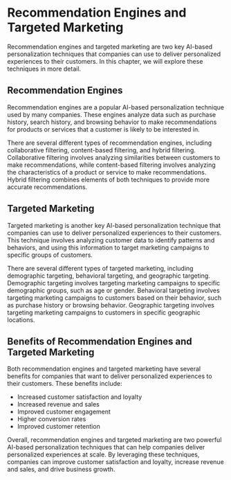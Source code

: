 Recommendation Engines and Targeted Marketing
=================================================================================================

Recommendation engines and targeted marketing are two key AI-based personalization techniques that companies can use to deliver personalized experiences to their customers. In this chapter, we will explore these techniques in more detail.

Recommendation Engines
----------------------

Recommendation engines are a popular AI-based personalization technique used by many companies. These engines analyze data such as purchase history, search history, and browsing behavior to make recommendations for products or services that a customer is likely to be interested in.

There are several different types of recommendation engines, including collaborative filtering, content-based filtering, and hybrid filtering. Collaborative filtering involves analyzing similarities between customers to make recommendations, while content-based filtering involves analyzing the characteristics of a product or service to make recommendations. Hybrid filtering combines elements of both techniques to provide more accurate recommendations.

Targeted Marketing
------------------

Targeted marketing is another key AI-based personalization technique that companies can use to deliver personalized experiences to their customers. This technique involves analyzing customer data to identify patterns and behaviors, and using this information to target marketing campaigns to specific groups of customers.

There are several different types of targeted marketing, including demographic targeting, behavioral targeting, and geographic targeting. Demographic targeting involves targeting marketing campaigns to specific demographic groups, such as age or gender. Behavioral targeting involves targeting marketing campaigns to customers based on their behavior, such as purchase history or browsing behavior. Geographic targeting involves targeting marketing campaigns to customers in specific geographic locations.

Benefits of Recommendation Engines and Targeted Marketing
---------------------------------------------------------

Both recommendation engines and targeted marketing have several benefits for companies that want to deliver personalized experiences to their customers. These benefits include:

* Increased customer satisfaction and loyalty
* Increased revenue and sales
* Improved customer engagement
* Higher conversion rates
* Improved customer retention

Overall, recommendation engines and targeted marketing are two powerful AI-based personalization techniques that can help companies deliver personalized experiences at scale. By leveraging these techniques, companies can improve customer satisfaction and loyalty, increase revenue and sales, and drive business growth.
